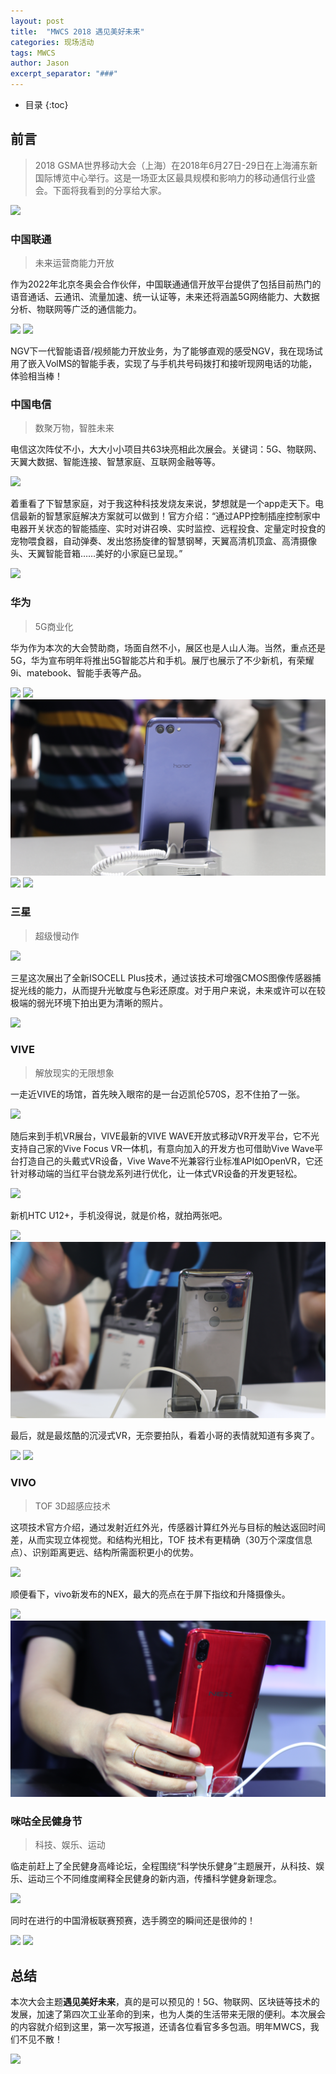 ```yaml
---
layout: post
title:  "MWCS 2018 遇见美好未来"
categories: 现场活动
tags: MWCS
author: Jason
excerpt_separator: "###"
---
```


* 目录
{:toc}

## 前言

> 2018 GSMA世界移动大会（上海）在2018年6月27日-29日在上海浦东新国际博览中心举行。这是一场亚太区最具规模和影响力的移动通信行业盛会。下面将我看到的分享给大家。

<img src="/img/MWCS/1.JPG" />

### 中国联通

> 未来运营商能力开放

作为2022年北京冬奥会合作伙伴，中国联通通信开放平台提供了包括目前热门的语音通话、云通讯、流量加速、统一认证等，未来还将涵盖5G网络能力、大数据分析、物联网等广泛的通信能力。

<img src="/img/MWCS/2.JPG" />

<img src="/img/MWCS/3.JPG" />

NGV下一代智能语音/视频能力开放业务，为了能够直观的感受NGV，我在现场试用了嵌入VolMS的智能手表，实现了与手机共号码拨打和接听现网电话的功能，体验相当棒！

### 中国电信

> 数聚万物，智胜未来

电信这次阵仗不小，大大小小项目共63块亮相此次展会。关键词：5G、物联网、天翼大数据、智能连接、智慧家庭、互联网金融等等。

<img src="/img/MWCS/4.JPG" />

着重看了下智慧家庭，对于我这种科技发烧友来说，梦想就是一个app走天下。电信最新的智慧家庭解决方案就可以做到！官方介绍：“通过APP控制插座控制家中电器开关状态的智能插座、实时对讲召唤、实时监控、远程投食、定量定时投食的宠物喂食器，自动弹奏、发出悠扬旋律的智慧钢琴，天翼高清机顶盒、高清摄像头、天翼智能音箱……美好的小家庭已呈现。”

<img src="/img/MWCS/5.JPG" />

### 华为

> 5G商业化

华为作为本次的大会赞助商，场面自然不小，展区也是人山人海。当然，重点还是5G，华为宣布明年将推出5G智能芯片和手机。展厅也展示了不少新机，有荣耀9i、matebook、智能手表等产品。

<img src="/img/MWCS/14.JPG" />

<img src="/img/MWCS/8.JPG" />

<img src="/img/MWCS/9.JPG" />

<img src="/img/MWCS/11.JPG" />

<img src="/img/MWCS/13.JPG" />

### 三星

> 超级慢动作

<img src="/img/MWCS/15.JPG" />

三星这次展出了全新ISOCELL Plus技术，通过该技术可增强CMOS图像传感器捕捉光线的能力，从而提升光敏度与色彩还原度。对于用户来说，未来或许可以在较极端的弱光环境下拍出更为清晰的照片。

<img src="/img/MWCS/16.JPG" />

### VIVE

> 解放现实的无限想象

一走近VIVE的场馆，首先映入眼帘的是一台迈凯伦570S，忍不住拍了一张。

<img src="/img/MWCS/17.JPG" />

随后来到手机VR展台，VIVE最新的VIVE WAVE开放式移动VR开发平台，它不光支持自己家的Vive Focus VR一体机，有意向加入的开发方也可借助Vive Wave平台打造自己的头戴式VR设备，Vive Wave不光兼容行业标准API如OpenVR，它还针对移动端的当红平台骁龙系列进行优化，让一体式VR设备的开发更轻松。

<img src="/img/MWCS/18.JPG" />

新机HTC U12+，手机没得说，就是价格，就拍两张吧。

<img src="/img/MWCS/20.JPG" />

<img src="/img/MWCS/21.JPG" />

最后，就是最炫酷的沉浸式VR，无奈要拍队，看着小哥的表情就知道有多爽了。

<img src="/img/MWCS/22.JPG" />

<img src="/img/MWCS/23.JPG" />

### VIVO

> TOF 3D超感应技术

这项技术官方介绍，通过发射近红外光，传感器计算红外光与目标的触达返回时间差，从而实现立体视觉。和结构光相比，TOF 技术有更精确（30万个深度信息点）、识别距离更远、结构所需面积更小的优势。

<img src="/img/MWCS/26.JPG" />

顺便看下，vivo新发布的NEX，最大的亮点在于屏下指纹和升降摄像头。

<img src="/img/MWCS/24.JPG" />

<img src="/img/MWCS/25.JPG" />

### 咪咕全民健身节

> 科技、娱乐、运动

临走前赶上了全民健身高峰论坛，全程围绕“科学快乐健身”主题展开，从科技、娱乐、运动三个不同维度阐释全民健身的新内涵，传播科学健身新理念。

<img src="/img/MWCS/27.JPG" />

同时在进行的中国滑板联赛预赛，选手腾空的瞬间还是很帅的！

<img src="/img/MWCS/28.JPG" />

<img src="/img/MWCS/29.JPG" />

## 总结

本次大会主题**遇见美好未来**，真的是可以预见的！5G、物联网、区块链等技术的发展，加速了第四次工业革命的到来，也为人类的生活带来无限的便利。本次展会的内容就介绍到这里，第一次写报道，还请各位看官多多包涵。明年MWCS，我们不见不散！

<img src="/img/MWCS/30.JPG" />